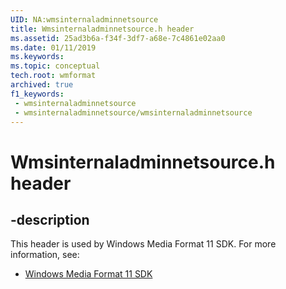 ```yaml
---
UID: NA:wmsinternaladminnetsource
title: Wmsinternaladminnetsource.h header
ms.assetid: 25ad3b6a-f34f-3df7-a68e-7c4861e02aa0
ms.date: 01/11/2019
ms.keywords: 
ms.topic: conceptual
tech.root: wmformat
archived: true
f1_keywords:
 - wmsinternaladminnetsource
 - wmsinternaladminnetsource/wmsinternaladminnetsource
---
```


# Wmsinternaladminnetsource.h header


## -description

This header is used by Windows Media Format 11 SDK. For more information, see:

- [Windows Media Format 11 SDK](../_wmformat/index.md)

